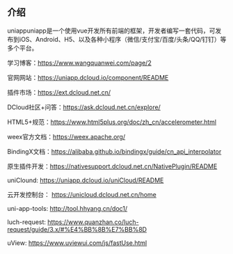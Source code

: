 ## 介绍
uniappuniapp是一个使用vue开发所有前端的框架，开发者编写一套代码，可发布到iOS、Android、H5、以及各种小程序（微信/支付宝/百度/头条/QQ/钉钉）等多个平台。

学习博客：<https://www.wangquanwei.com/page/2>

官网网站：<https://uniapp.dcloud.io/component/README>

插件市场：<https://ext.dcloud.net.cn/>

DCloud社区+问答：<https://ask.dcloud.net.cn/explore/>

HTML5+规范：<https://www.html5plus.org/doc/zh_cn/accelerometer.html>

weex官方文档：<https://weex.apache.org/>

BindingX文档：<https://alibaba.github.io/bindingx/guide/cn_api_interpolator>

原生插件开发：<https://nativesupport.dcloud.net.cn/NativePlugin/README>

uniClound: <https://uniapp.dcloud.io/uniCloud/README>

云开发控制台： <https://unicloud.dcloud.net.cn/home>

uni-app-tools: <http://tool.hhyang.cn/doc1/>

luch-request: <https://www.quanzhan.co/luch-request/guide/3.x/#%E4%BB%8B%E7%BB%8D>

uView: <https://www.uviewui.com/js/fastUse.html>
